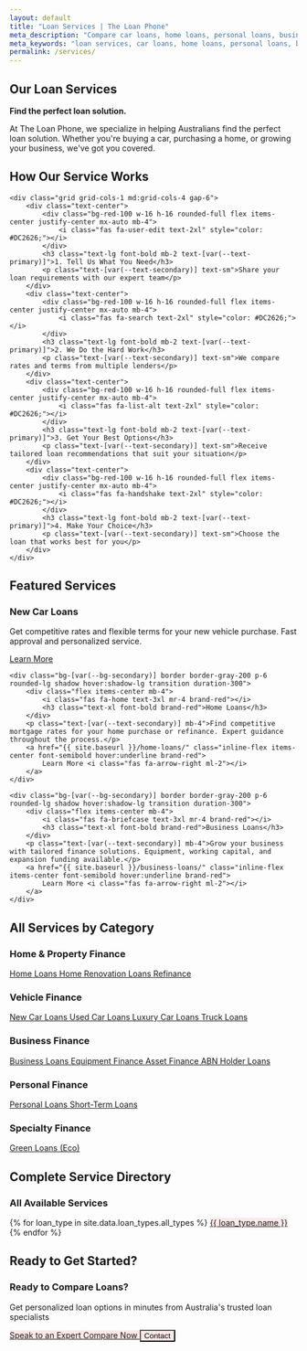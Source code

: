 ```yaml
---
layout: default
title: "Loan Services | The Loan Phone"
meta_description: "Compare car loans, home loans, personal loans, business loans and more. Find the perfect loan solution with Australia's trusted loan specialists."
meta_keywords: "loan services, car loans, home loans, personal loans, business loans, loan comparison, australia, loan specialists"
permalink: /services/
---
```


<!-- PINK HERO SECTION - FIXED: Consistent with blog page pattern -->
<section class="bg-[var(--bg-accent)] transition-colors duration-300">
    <div class="container mx-auto px-6 py-16 text-center animate-on-scroll">
        <h1 class="text-5xl font-extrabold text-[var(--text-primary)] mb-4">Our Loan <span class="brand-red">Services</span></h1>
        <div class="text-center mb-8">
            <div class="space-y-4 text-lg text-[var(--text-secondary)] max-w-3xl mx-auto">
                <p><strong>Find the perfect loan solution.</strong></p>
                <p>At The Loan Phone, we specialize in helping Australians find the perfect loan solution. Whether you're buying a car, purchasing a home, or growing your business, we've got you covered.</p>
            </div>
        </div>
    </div>
</section>

<!-- Services Index Content - FIXED: Remove separate container background -->
<div class="py-8" style="background-color: var(--bg-primary);">
<div class="container mx-auto px-6">

<!-- HOW IT WORKS PROCESS - FIXED: Proper dark mode backgrounds -->
<div class="bg-[var(--bg-secondary)] rounded-lg shadow-lg p-8 mb-8 border border-gray-200 transition-colors duration-300">
    <div class="text-center mb-8">
        <h2 class="text-3xl font-bold text-[var(--text-primary)] mb-4">How Our Service Works</h2>
    </div>
    
    <div class="grid grid-cols-1 md:grid-cols-4 gap-6">
        <div class="text-center">
            <div class="bg-red-100 w-16 h-16 rounded-full flex items-center justify-center mx-auto mb-4">
                <i class="fas fa-user-edit text-2xl" style="color: #DC2626;"></i>
            </div>
            <h3 class="text-lg font-bold mb-2 text-[var(--text-primary)]">1. Tell Us What You Need</h3>
            <p class="text-[var(--text-secondary)] text-sm">Share your loan requirements with our expert team</p>
        </div>
        <div class="text-center">
            <div class="bg-red-100 w-16 h-16 rounded-full flex items-center justify-center mx-auto mb-4">
                <i class="fas fa-search text-2xl" style="color: #DC2626;"></i>
            </div>
            <h3 class="text-lg font-bold mb-2 text-[var(--text-primary)]">2. We Do the Hard Work</h3>
            <p class="text-[var(--text-secondary)] text-sm">We compare rates and terms from multiple lenders</p>
        </div>
        <div class="text-center">
            <div class="bg-red-100 w-16 h-16 rounded-full flex items-center justify-center mx-auto mb-4">
                <i class="fas fa-list-alt text-2xl" style="color: #DC2626;"></i>
            </div>
            <h3 class="text-lg font-bold mb-2 text-[var(--text-primary)]">3. Get Your Best Options</h3>
            <p class="text-[var(--text-secondary)] text-sm">Receive tailored loan recommendations that suit your situation</p>
        </div>
        <div class="text-center">
            <div class="bg-red-100 w-16 h-16 rounded-full flex items-center justify-center mx-auto mb-4">
                <i class="fas fa-handshake text-2xl" style="color: #DC2626;"></i>
            </div>
            <h3 class="text-lg font-bold mb-2 text-[var(--text-primary)]">4. Make Your Choice</h3>
            <p class="text-[var(--text-secondary)] text-sm">Choose the loan that works best for you</p>
        </div>
    </div>
</div>

<h2 class="text-2xl font-bold text-[var(--text-primary)] mb-6">Featured Services</h2>

<div class="grid grid-cols-1 md:grid-cols-3 gap-6 mb-8">
    <div class="bg-[var(--bg-secondary)] border border-gray-200 p-6 rounded-lg shadow hover:shadow-lg transition duration-300">
        <div class="flex items-center mb-4">
            <i class="fas fa-car text-3xl mr-4 brand-red"></i>
            <h3 class="text-xl font-bold brand-red">New Car Loans</h3>
        </div>
        <p class="text-[var(--text-secondary)] mb-4">Get competitive rates and flexible terms for your new vehicle purchase. Fast approval and personalized service.</p>
        <a href="{{ site.baseurl }}/new-car-loans/" class="inline-flex items-center font-semibold hover:underline brand-red">
            Learn More <i class="fas fa-arrow-right ml-2"></i>
        </a>
    </div>
    
    <div class="bg-[var(--bg-secondary)] border border-gray-200 p-6 rounded-lg shadow hover:shadow-lg transition duration-300">
        <div class="flex items-center mb-4">
            <i class="fas fa-home text-3xl mr-4 brand-red"></i>
            <h3 class="text-xl font-bold brand-red">Home Loans</h3>
        </div>
        <p class="text-[var(--text-secondary)] mb-4">Find competitive mortgage rates for your home purchase or refinance. Expert guidance throughout the process.</p>
        <a href="{{ site.baseurl }}/home-loans/" class="inline-flex items-center font-semibold hover:underline brand-red">
            Learn More <i class="fas fa-arrow-right ml-2"></i>
        </a>
    </div>
    
    <div class="bg-[var(--bg-secondary)] border border-gray-200 p-6 rounded-lg shadow hover:shadow-lg transition duration-300">
        <div class="flex items-center mb-4">
            <i class="fas fa-briefcase text-3xl mr-4 brand-red"></i>
            <h3 class="text-xl font-bold brand-red">Business Loans</h3>
        </div>
        <p class="text-[var(--text-secondary)] mb-4">Grow your business with tailored finance solutions. Equipment, working capital, and expansion funding available.</p>
        <a href="{{ site.baseurl }}/business-loans/" class="inline-flex items-center font-semibold hover:underline brand-red">
            Learn More <i class="fas fa-arrow-right ml-2"></i>
        </a>
    </div>
</div>

<h2 class="text-2xl font-bold text-[var(--text-primary)] mb-6">All Services by Category</h2>

<h3 class="text-xl font-bold mb-4 text-[var(--text-primary)]"><i class="fas fa-home mr-2 brand-red"></i> Home & Property Finance</h3>
<div class="bg-red-50 p-6 rounded-lg mb-6 border-l-4" style="border-color: #DC2626;">
    <div class="grid grid-cols-1 md:grid-cols-2 gap-4">
        <a href="{{ site.baseurl }}/home-loans/" class="flex items-center font-medium hover:bg-red-100 p-3 rounded transition duration-300 brand-red">
            <i class="fas fa-chevron-right mr-2"></i>
            Home Loans
        </a>
        <a href="{{ site.baseurl }}/home-renovation-loans/" class="flex items-center font-medium hover:bg-red-100 p-3 rounded transition duration-300 brand-red">
            <i class="fas fa-chevron-right mr-2"></i>
            Home Renovation Loans
        </a>
        <a href="{{ site.baseurl }}/refinance/" class="flex items-center font-medium hover:bg-red-100 p-3 rounded transition duration-300 brand-red">
            <i class="fas fa-chevron-right mr-2"></i>
            Refinance
        </a>
    </div>
</div>

<h3 class="text-xl font-bold mb-4 text-[var(--text-primary)]"><i class="fas fa-car mr-2 brand-red"></i> Vehicle Finance</h3>
<div class="bg-red-50 p-6 rounded-lg mb-6 border-l-4" style="border-color: #DC2626;">
    <div class="grid grid-cols-1 md:grid-cols-2 gap-4">
        <a href="{{ site.baseurl }}/new-car-loans/" class="flex items-center font-medium hover:bg-red-100 p-3 rounded transition duration-300 brand-red">
            <i class="fas fa-chevron-right mr-2"></i>
            New Car Loans
        </a>
        <a href="{{ site.baseurl }}/used-car-loans/" class="flex items-center font-medium hover:bg-red-100 p-3 rounded transition duration-300 brand-red">
            <i class="fas fa-chevron-right mr-2"></i>
            Used Car Loans
        </a>
        <a href="{{ site.baseurl }}/luxury-car-loans/" class="flex items-center font-medium hover:bg-red-100 p-3 rounded transition duration-300 brand-red">
            <i class="fas fa-chevron-right mr-2"></i>
            Luxury Car Loans
        </a>
        <a href="{{ site.baseurl }}/truck-loans/" class="flex items-center font-medium hover:bg-red-100 p-3 rounded transition duration-300 brand-red">
            <i class="fas fa-chevron-right mr-2"></i>
            Truck Loans
        </a>
    </div>
</div>

<h3 class="text-xl font-bold mb-4 text-[var(--text-primary)]"><i class="fas fa-briefcase mr-2 brand-red"></i> Business Finance</h3>
<div class="bg-red-50 p-6 rounded-lg mb-6 border-l-4" style="border-color: #DC2626;">
    <div class="grid grid-cols-1 md:grid-cols-2 gap-4">
        <a href="{{ site.baseurl }}/business-loans/" class="flex items-center font-medium hover:bg-red-100 p-3 rounded transition duration-300 brand-red">
            <i class="fas fa-chevron-right mr-2"></i>
            Business Loans
        </a>
        <a href="{{ site.baseurl }}/equipment-finance/" class="flex items-center font-medium hover:bg-red-100 p-3 rounded transition duration-300 brand-red">
            <i class="fas fa-chevron-right mr-2"></i>
            Equipment Finance
        </a>
        <a href="{{ site.baseurl }}/asset-finance/" class="flex items-center font-medium hover:bg-red-100 p-3 rounded transition duration-300 brand-red">
            <i class="fas fa-chevron-right mr-2"></i>
            Asset Finance
        </a>
        <a href="{{ site.baseurl }}/abn-holder-loans/" class="flex items-center font-medium hover:bg-red-100 p-3 rounded transition duration-300 brand-red">
            <i class="fas fa-chevron-right mr-2"></i>
            ABN Holder Loans
        </a>
    </div>
</div>

<h3 class="text-xl font-bold mb-4 text-[var(--text-primary)]"><i class="fas fa-user mr-2 brand-red"></i> Personal Finance</h3>
<div class="bg-red-50 p-6 rounded-lg mb-6 border-l-4" style="border-color: #DC2626;">
    <div class="grid grid-cols-1 md:grid-cols-2 gap-4">
        <a href="{{ site.baseurl }}/personal-loans/" class="flex items-center font-medium hover:bg-red-100 p-3 rounded transition duration-300 brand-red">
            <i class="fas fa-chevron-right mr-2"></i>
            Personal Loans
        </a>
        <a href="{{ site.baseurl }}/short-term-loans/" class="flex items-center font-medium hover:bg-red-100 p-3 rounded transition duration-300 brand-red">
            <i class="fas fa-chevron-right mr-2"></i>
            Short-Term Loans
        </a>
    </div>
</div>

<h3 class="text-xl font-bold mb-4 text-[var(--text-primary)]"><i class="fas fa-leaf mr-2 brand-red"></i> Specialty Finance</h3>
<div class="bg-red-50 p-6 rounded-lg mb-6 border-l-4" style="border-color: #DC2626;">
    <div class="grid grid-cols-1 md:grid-cols-2 gap-4">
        <a href="{{ site.baseurl }}/green-loans/" class="flex items-center font-medium hover:bg-red-100 p-3 rounded transition duration-300 brand-red">
            <i class="fas fa-chevron-right mr-2"></i>
            Green Loans (Eco)
        </a>
    </div>
</div>

<h2 class="text-2xl font-bold text-[var(--text-primary)] mb-6">Complete Service Directory</h2>

<div class="bg-[var(--bg-secondary)] rounded-lg shadow p-6 mb-8 border border-gray-200 transition-colors duration-300">
    <h3 class="text-xl font-bold mb-4 text-[var(--text-primary)]">All Available Services</h3>
    <div class="grid grid-cols-1 md:grid-cols-2 lg:grid-cols-3 gap-3">
        {% for loan_type in site.data.loan_types.all_types %}
        <a href="{{ site.baseurl }}{{ loan_type.url }}" class="block p-3 rounded transition duration-300 text-gray-800 border border-gray-300" style="background-color: #fce8e8;">
            <i class="fas fa-arrow-right mr-2"></i>
            {{ loan_type.name }}
        </a>
        {% endfor %}
    </div>
</div>

<h2 class="text-2xl font-bold text-[var(--text-primary)] mb-6">Ready to Get Started?</h2>

<!-- FIXED: All buttons now pink with gray text -->
<div class="bg-[var(--bg-secondary)] rounded-lg shadow p-8 text-center border border-gray-200 transition-colors duration-300">
    <h3 class="text-2xl font-bold mb-4 brand-red">Ready to Compare Loans?</h3>
    <p class="text-lg text-[var(--text-secondary)] mb-6">Get personalized loan options in minutes from Australia's trusted loan specialists</p>
    <div class="flex flex-col sm:flex-row gap-4 justify-center">
        <!-- All buttons now match: Pink background with gray text -->
        <a href="tel:{{ site.contact.phone }}" class="inline-block px-6 py-3 rounded-lg font-semibold transition duration-300 text-gray-800" style="background-color: #fce8e8;">
            <i class="fas fa-phone mr-2"></i>
            Speak to an Expert
        </a>
        <a href="{{ site.baseurl }}/#loan-selector" class="inline-block px-6 py-3 rounded-lg font-semibold transition duration-300 text-gray-800" style="background-color: #fce8e8;">
            <i class="fas fa-chart-bar mr-2"></i>
            Compare Now
        </a>
        <button onclick="openSupportModal()" class="inline-block px-6 py-3 rounded-lg font-semibold transition duration-300 text-gray-800" style="background-color: #fce8e8;">
            <i class="fas fa-envelope mr-2"></i>
            Contact
        </button>
    </div>
</div>

</div>
</div>
<!-- End container -->
